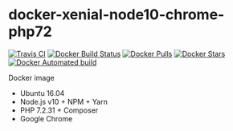 # docker-xenial-node10-chrome-php72 

[![Travis CI](https://api.travis-ci.org/vintagesucks/docker-xenial-node10-chrome-php72.svg?branch=master)](https://travis-ci.org/vintagesucks/docker-xenial-node10-chrome-php72) [![Docker Build Status](https://img.shields.io/docker/cloud/build/vintagesucks/docker-xenial-node10-chrome-php72)](https://hub.docker.com/r/vintagesucks/docker-xenial-node10-chrome-php72/) [![Docker Pulls](https://img.shields.io/docker/pulls/vintagesucks/docker-xenial-node10-chrome-php72.svg)](https://hub.docker.com/r/vintagesucks/docker-xenial-node10-chrome-php72/) [![Docker Stars](https://img.shields.io/docker/stars/vintagesucks/docker-xenial-node10-chrome-php72.svg)](https://hub.docker.com/r/vintagesucks/docker-xenial-node10-chrome-php72/) [![Docker Automated build](https://img.shields.io/docker/cloud/automated/vintagesucks/docker-xenial-node10-chrome-php72)](https://hub.docker.com/r/vintagesucks/docker-xenial-node10-chrome-php72/)

Docker image
* Ubuntu 16.04
* Node.js v10 + NPM + Yarn
* PHP 7.2.31 + Composer
* Google Chrome
